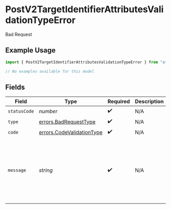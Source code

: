 # PostV2TargetIdentifierAttributesValidationTypeError

Bad Request

## Example Usage

```typescript
import { PostV2TargetIdentifierAttributesValidationTypeError } from "attio-js/models/errors/getv2objectsobject.js";

// No examples available for this model
```

## Fields

| Field                                                                  | Type                                                                   | Required                                                               | Description                                                            | Example                                                                |
| ---------------------------------------------------------------------- | ---------------------------------------------------------------------- | ---------------------------------------------------------------------- | ---------------------------------------------------------------------- | ---------------------------------------------------------------------- |
| `statusCode`                                                           | *number*                                                               | :heavy_check_mark:                                                     | N/A                                                                    |                                                                        |
| `type`                                                                 | [errors.BadRequestType](../../models/errors/badrequesttype.md)         | :heavy_check_mark:                                                     | N/A                                                                    |                                                                        |
| `code`                                                                 | [errors.CodeValidationType](../../models/errors/codevalidationtype.md) | :heavy_check_mark:                                                     | N/A                                                                    |                                                                        |
| `message`                                                              | *string*                                                               | :heavy_check_mark:                                                     | N/A                                                                    | Could not find an object with slug "people" for default value.         |